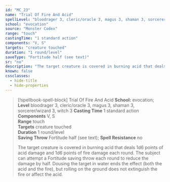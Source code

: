 ```yaml
---
id: "MC_23"
name: "Trial Of Fire And Acid"
spellLevel: "bloodrager 3, cleric/oracle 3, magus 3, shaman 3, sorcerer/wizard 3, witch 3"
school: "evocation"
source: "Monster Codex"
range: "touch"
castingTime: "1 standard action"
components: "V, S"
targets: "creature touched"
duration: "1 round/level"
saveType: "Fortitude half (see text)"
sr: "no"
description: "The target creature is covered in burning acid that deals 1d6 points of acid damage and 1d6 points of fire damage each round. The subject can attempt a Fortitude saving throw each round to reduce the damage by half. Dousing the target in water ends the effect (both the acid and the fire), but rolling on the ground does not extinguish the fire or affect the acid."
known: false
cssclasses:
  - hide-title
  - hide-properties
---
```


> [!spellbook-spell-block] Trial Of Fire And Acid
> **School:** evocation; **Level** bloodrager 3, cleric/oracle 3, magus 3, shaman 3, sorcerer/wizard 3, witch 3
> **Casting Time** 1 standard action  
> **Components** V, S  
> **Range** touch  
> **Targets** creature touched  
> **Duration** 1 round/level  
> **Saving Throw** Fortitude half (see text); **Spell Resistance** no
> 
> The target creature is covered in burning acid that deals 1d6 points of acid damage and 1d6 points of fire damage each round. The subject can attempt a Fortitude saving throw each round to reduce the damage by half. Dousing the target in water ends the effect (both the acid and the fire), but rolling on the ground does not extinguish the fire or affect the acid.